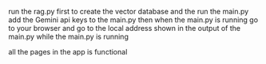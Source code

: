 run the rag.py first to create the vector database
and the run the main.py
add the Gemini api keys to the main.py
then when the main.py is running 
go to your browser and go to the local address shown in the output of the main.py while the main.py is running 

all the pages in the app is functional 
